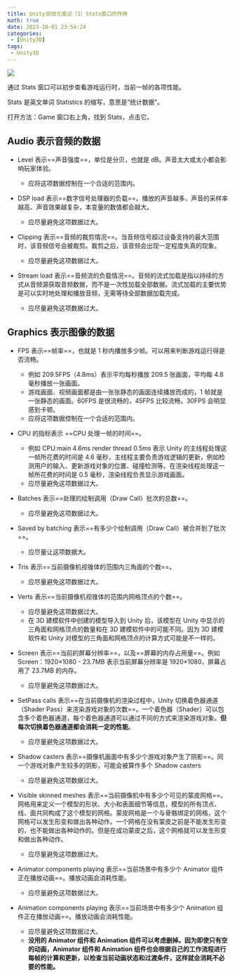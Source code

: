 ```yaml
---
title: Unity3D优化笔记（1）Stats窗口的作用
math: true
date: 2023-10-01 23:54:24
categories:
 - [Unity3D]
tags: 
 - Unity3D
---
```


![](https://image.aayu.today/uploads/2023/10/01/202310012355561.png)

通过 Stats 窗口可以初步查看游戏运行时，当前一帧的各项性能。

Stats 是英文单词 Statistics 的缩写，意思是“统计数据”。

打开方法：Game 窗口右上角，找到 Stats，点击它。

## Audio 表示音频的数据

* Level 表示==声音强度==，单位是分贝，也就是 dB。声音太大或太小都会影响玩家体验。

  * 应将这项数据控制在一个合适的范围内。
* DSP load 表示==数字信号处理器的负载==。播放的声音越多、声音的采样率越高、声音效果越复杂，本变量的数值都会越大。

  * 应尽量避免这项数据过大。
* Clipping 表示==音频的裁剪情况==。当音频信号超过设备支持的最大范围时，该音频信号会被裁剪。裁剪之后，该音频会出现一定程度失真的现象。

  * 应尽量避免这项数据过大。
* Stream load 表示==音频流的负载情况==。音频的流式加载是指以持续的方式从音频源获取音频数据，而不是一次性加载全部数据。流式加载的主要优势是可以实时地处理和播放音频，无需等待全部数据加载完成。

  * 应尽量避免这项数据过大。

## Graphics 表示图像的数据

* FPS 表示==帧率==，也就是 1 秒内播放多少帧。可以用来判断游戏运行得是否流畅。

  * 例如 209.5FPS（4.8ms）表示平均每秒播放 209.5 张画面，平均每 4.8 毫秒播放一张画面。
  * 游戏画面、视频画面都是由一张张静态的画面连续播放而成的，1 帧就是一张静态的画面。60FPS 是很流畅的，45FPS 比较流畅，30FPS 会明显感到卡顿。
  * 应将这项数据控制在一个合适的范围内。
* CPU 的指标表示 ==CPU 处理一帧的时间==。

  * 例如 CPU:main 4.6ms render thread 0.5ms 表示 Unity 的主线程处理这一帧所花费的时间是 4.6 毫秒，主线程主要负责游戏逻辑的更新，例如检测用户的输入、更新游戏对象的位置、碰撞检测等。在渲染线程处理这一帧所花费的时间是 0.5 毫秒，渲染线程负责显示游戏画面。
  * 应尽量避免这项数据过大。
* Batches 表示==处理的绘制调用（Draw Call）批次的总数==。

  * 应尽量避免这项数据过大。
* Saved by batching 表示==有多少个绘制调用（Draw Call）被合并到了批次==。

  * 应尽量让这项数据大。
* Tris 表示==当前摄像机视锥体的范围内三角面的个数==。

  * 应尽量避免这项数据过大。
* Verts 表示==当前摄像机视锥体的范围内网格顶点的个数==。

  * 应尽量避免这项数据过大。
  * 在 3D 建模软件中创建的模型导入到 Unity 后，该模型在 Unity 中显示的三角面和网格顶点的数量和在 3D 建模软件中的可能不同。因为 3D 建模软件和 Unity 对模型的三角面和网格顶点的计算方式可能是不一样的。
* Screen 表示==当前的屏幕分辨率==，以及==屏幕的内存占用量==。例如 Screen：1920×1080 - 23.7MB 表示当前屏幕分辨率是 1920×1080，屏幕占用了 23.7MB 的内存。

  * 应尽量避免这项数据过大。
* SetPass calls 表示==在当前摄像机的渲染过程中，Unity 切换着色器通道（Shader Pass）来渲染游戏对象的次数==。一个着色器（Shader）可以包含多个着色器通道，每个着色器通道可以通过不同的方式来渲染游戏对象。**但每次切换着色器通道都会消耗一定的性能**。

  * 应尽量避免这项数据过大。
* Shadow casters 表示==摄像机画面中有多少个游戏对象产生了阴影==。同一个游戏对象产生较多的阴影，可能会被算作多个 Shadow casters

  * 应尽量避免这项数据过大。
* Visible skinned meshes 表示==当前摄像机中有多少个可见的蒙皮网格==。网格用来定义一个模型的形状、大小和表面细节等信息，模型的所有顶点、线、面共同构成了这个模型的网格。蒙皮网格是一个与骨骼绑定的网格，这个网格可以发生形变和做出各种动作。一个网格在没有蒙皮之前是不能发生形变的，也不能做出各种动作的。但是在成功蒙皮之后，这个网格就可以发生形变和做出各种动作。

  * 应尽量避免这项数据过大。
* Animator components playing 表示==当前场景中有多少个 Animator 组件正在播放动画==。播放动画会消耗性能。

  * 应尽量避免这项数据过大。
* Animation components playing 表示==当前场景中有多少个 Animation 组件正在播放动画==。播放动画会消耗性能。

  * 应尽量避免这项数据过大。
  * **没用的 Animator 组件和 Animation 组件可以考虑删掉。因为即使只有空的动画，Animator 组件和 Animation 组件也会根据自己的工作流程进行每帧的计算和更新，以检查当前动画状态和过渡条件，这样就会消耗不必要的性能。**

‍
